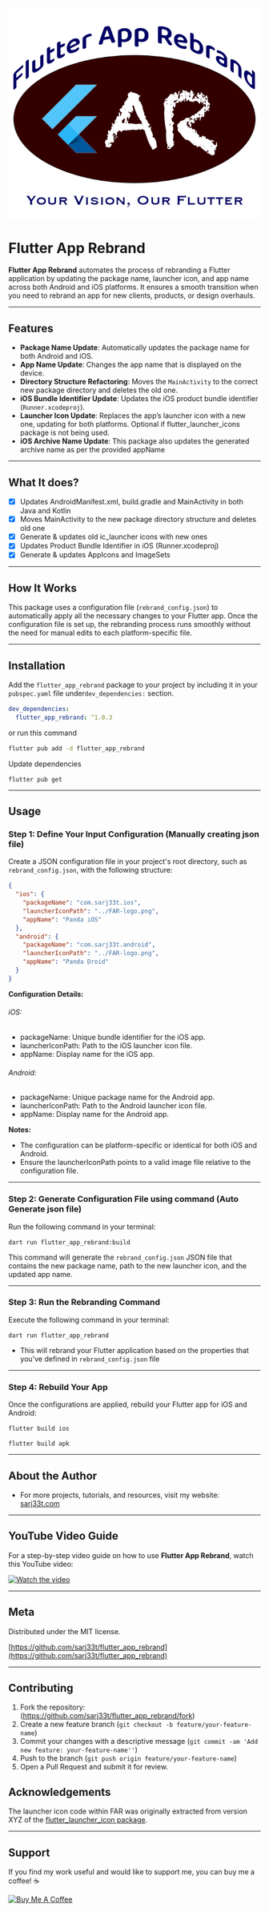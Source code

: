 ![FARLogo](https://raw.githubusercontent.com/sarj33t/flutter_app_rebrand/main/FAR-logo.png)

# Flutter App Rebrand

**Flutter App Rebrand** automates the process of rebranding a Flutter application by updating the package name, launcher icon, and app name across both Android and iOS platforms. It ensures a smooth transition when you need to rebrand an app for new clients, products, or design overhauls.

---

## Features

- **Package Name Update**: Automatically updates the package name for both Android and iOS.
- **App Name Update**: Changes the app name that is displayed on the device.
- **Directory Structure Refactoring**: Moves the `MainActivity` to the correct new package directory and deletes the old one.
- **iOS Bundle Identifier Update**: Updates the iOS product bundle identifier (`Runner.xcodeproj`).
- **Launcher Icon Update**: Replaces the app’s launcher icon with a new one, updating for both platforms.  Optional if flutter_launcher_icons package is not being used.
- **iOS Archive Name Update**: This package also updates the generated archive name as per the provided appName

---

## What It does?
- [x] Updates AndroidManifest.xml, build.gradle and MainActivity in both Java and Kotlin
- [x] Moves MainActivity to the new package directory structure and deletes old one
- [x] Generate & updates old ic_launcher icons with new ones
- [x] Updates Product Bundle Identifier in iOS (Runner.xcodeproj)
- [x] Generate & updates AppIcons and ImageSets

---

## How It Works

This package uses a configuration file (`rebrand_config.json`) to automatically apply all the necessary changes to your Flutter app. Once the configuration file is set up, the rebranding process runs smoothly without the need for manual edits to each platform-specific file.

---

## Installation

Add the `flutter_app_rebrand` package to your project by including it in your `pubspec.yaml` file under`dev_dependencies:` section.

```yaml
dev_dependencies: 
  flutter_app_rebrand: ^1.0.3
```
or run this command
```bash
flutter pub add -d flutter_app_rebrand
```

Update dependencies
```
flutter pub get
```

---

## Usage

### Step 1: Define Your Input Configuration (Manually creating json file)

Create a JSON configuration file in your project's root directory, such as `rebrand_config.json`, with the following structure:

```json
{
  "ios": {
    "packageName": "com.sarj33t.ios",
    "launcherIconPath": "../FAR-logo.png",
    "appName": "Panda iOS"
  },
  "android": {
    "packageName": "com.sarj33t.android",
    "launcherIconPath": "../FAR-logo.png",
    "appName": "Panda Droid"
  }
}
```
**Configuration Details:**
###### iOS:
- packageName: Unique bundle identifier for the iOS app.
- launcherIconPath: Path to the iOS launcher icon file.
- appName: Display name for the iOS app.

###### Android:
- packageName: Unique package name for the Android app.
- launcherIconPath: Path to the Android launcher icon file.
- appName: Display name for the Android app.

**Notes:**
- The configuration can be platform-specific or identical for both iOS and Android.
- Ensure the launcherIconPath points to a valid image file relative to the configuration file.

---

### Step 2: Generate Configuration File using command (Auto Generate json file)

Run the following command in your terminal:
```
dart run flutter_app_rebrand:build
```

This command will generate the `rebrand_config.json` JSON file that contains the new package name, path to the new launcher icon, and the updated app name.

---

### Step 3: Run the Rebranding Command

Execute the following command in your terminal:
```
dart run flutter_app_rebrand
```
- This will rebrand your Flutter application based on the properties that you've defined in `rebrand_config.json` file

---

### Step 4: Rebuild Your App
Once the configurations are applied, rebuild your Flutter app for iOS and Android:
```
flutter build ios
```
```
flutter build apk
```

---

## About the Author

- For more projects, tutorials, and resources, visit my website: [sarj33t.com](https://sarj33t.com)

---

## YouTube Video Guide

For a step-by-step video guide on how to use **Flutter App Rebrand**, watch this YouTube video:

[![Watch the video](https://img.youtube.com/vi/qMqxev7-gV4/maxresdefault.jpg)](https://www.youtube.com/watch?v=qMqxev7-gV4)


---

## Meta

Distributed under the MIT license.

[https://github.com/sarj33t/flutter_app_rebrand](https://github.com/sarj33t/flutter_app_rebrand)

---

## Contributing

1. Fork the repository: (<https://github.com/sarj33t/flutter_app_rebrand/fork>)
2. Create a new feature branch (`git checkout -b feature/your-feature-name`)
3. Commit your changes with a descriptive message (`git commit -am 'Add new feature: your-feature-name''`)
4. Push to the branch (`git push origin feature/your-feature-name`)
5. Open a Pull Request and submit it for review.

## Acknowledgements

The launcher icon code within FAR was originally extracted from version XYZ of the [flutter_launcher_icon package](https://pub.dev/packages/flutter_launcher_icons).

---

## Support

If you find my work useful and would like to support me, you can buy me a coffee! ☕️

[![Buy Me A Coffee](https://img.shields.io/badge/Buy%20Me%20A%20Coffee-FFDD00?style=flat-square&logo=buy-me-a-coffee&logoColor=black)](https://buymeacoffee.com/sarj33t)
